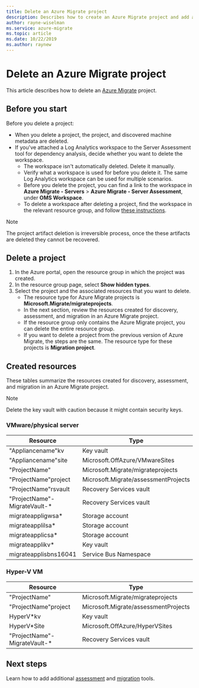 ```yaml
---
title: Delete an Azure Migrate project
description: Describes how to create an Azure Migrate project and add an assessment/migration tool.
author: rayne-wiselman
ms.service: azure-migrate
ms.topic: article
ms.date: 10/22/2019
ms.author: raynew
---
```


# Delete an Azure Migrate project

This article describes how to delete an [Azure Migrate](./migrate-services-overview.md) project.


## Before you start

Before you delete a project:

- When you delete a project, the project, and discovered machine metadata are deleted.
- If you've attached a Log Analytics workspace to the Server Assessment tool for dependency analysis, decide whether you want to delete the workspace. 
    - The workspace isn't automatically deleted. Delete it manually.
    - Verify what a workspace is used for before you delete it. The same Log Analytics workspace can be used for multiple scenarios.
    - Before you delete the project, you can find a link to the workspace in **Azure Migrate - Servers** > **Azure Migrate - Server Assessment**, under **OMS Workspace**.
    - To delete a workspace after deleting a project, find the workspace in the relevant resource group, and follow [these instructions](../azure-monitor/platform/delete-workspace.md).

> [!NOTE]
> The project artifact deletion is irreversible process, once the these artifacts are deleted they cannot be recovered.


## Delete a project


1. In the Azure portal, open the resource group in which the project was created.
2. In the resource group page, select **Show hidden types**.
3. Select the project and the associated resources that you want to delete.
    - The resource type for Azure Migrate projects is **Microsoft.Migrate/migrateprojects**.
    - In the next section, review the resources created for discovery, assessment, and migration in an Azure Migrate project.
    - If the resource group only contains the Azure Migrate project, you can delete the entire resource group.
    - If you want to delete a project from the previous version of Azure Migrate, the steps are the same. The resource type for these projects is **Migration project**.


## Created resources

These tables summarize the resources created for discovery, assessment, and migration in an Azure Migrate project.

> [!NOTE]
> Delete the key vault with caution because it might contain security keys.

### VMware/physical server

**Resource** | **Type**
--- | ---
"Appliancename"kv | Key vault
"Appliancename"site | Microsoft.OffAzure/VMwareSites
"ProjectName" | Microsoft.Migrate/migrateprojects
"ProjectName"project | Microsoft.Migrate/assessmentProjects
"ProjectName"rsvault | Recovery Services vault
"ProjectName"-MigrateVault-* | Recovery Services vault
migrateappligwsa* | Storage account
migrateapplilsa* | Storage account
migrateapplicsa* | Storage account
migrateapplikv* | Key vault
migrateapplisbns16041 | Service Bus Namespace

### Hyper-V VM 

**Resource** | **Type**
--- | ---
"ProjectName" | Microsoft.Migrate/migrateprojects
"ProjectName"project | Microsoft.Migrate/assessmentProjects
HyperV*kv | Key vault
HyperV*Site | Microsoft.OffAzure/HyperVSites
"ProjectName"-MigrateVault-* | Recovery Services vault


## Next steps

Learn how to add additional [assessment](how-to-assess.md) and [migration](how-to-migrate.md) tools. 
